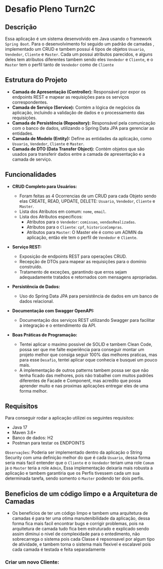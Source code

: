 # Desafio Pleno Turn2C

## Descrição
Essa aplicação é um sistema desenvolvido em Java usando o framework `Spring Boot`.
Para o desenvolvimento foi seguido um padrão de camadas , implementado um CRUD e tambem possui 4 tipos de objetos
`Usuario`, `Vendedor`, `Cliente` e `Master`. Cada um possui atributos parecidos, e alguns deles tem atributos diferentes tambem sendo eles `Vendedor` e `Cliente`, e o `Master` tem o perfil tanto de `Vendedor` como de `Cliente`

## Estrutura do Projeto

- **Camada de Apresentação (Controller):** Responsável por expor os endpoints REST e mapear as requisições para os serviços correspondentes.
- **Camada de Serviço (Service):** Contém a lógica de negócios da aplicação, incluindo a validação de dados e o processamento das requisições.
- **Camada de Persistência (Repository):** Responsável pela comunicação com o banco de dados, utilizando o Spring Data JPA para gerenciar as entidades.
- **Camada de Modelo (Entity):** Define as entidades da aplicação, como `Usuario`, `Vendedor`, `Cliente` e `Master`.
- **Camada de DTO (Data Transfer Object):** Contém objetos que são usados para transferir dados entre a camada de apresentação e a camada de serviço.

## Funcionalidades

- **CRUD Completo para Usuários:**
  - Foram feitas as 4 Ocorrencias de um CRUD para cada Objeto sendo elas CREATE, READ, UPDATE, DELETE: `Usuario`, `Vendedor`, `Cliente` e `Master`.
  - Lista dos Atributos em comum: `nome`, `email`.
  - Lista dos Atributos especificos:
    - Atributos para o `Vendedor`: `comissao`, `vendasRealizadas`.
    - Atributos para o `Cliente`: `cpf`, `historicoCompras`.
    - Atributos para `Master`: O Master ele é como um ADMIN da aplicação, então ele tem o perfil de `Vendedor` e `Cliente`.

- **Serviço REST:**
  - Exposição de endpoints REST para operações CRUD.
  - Recepção de DTOs para mapear as requisições para o domínio construído.
  - Tratamento de exceções, garantindo que erros sejam adequadamente tratados e retornados com mensagens apropriadas.

- **Persistência de Dados:**
  - Uso do Spring Data JPA para persistência de dados em um banco de dados relacional.

- **Documentação com Swagger OpenAPI:**
  - Documentação dos serviços REST utilizando Swagger para facilitar a integração e o entendimento da API.

- **Boas Práticas de Programação:**
  - Tentei aplicar o maximo possivel de SOLID e tambem Clean Code, possa ser que me falte experiência para conseguir montar um projeto melhor que consiga seguir 100% das melhores praticas, mas para esse `Desafio`, tentei aplicar oque conhecia e busquei um pouco mais.
  - A implementação de outros patterns tambem possa ser que não tenha ficado das melhores, pois não trabalhei com muitos padrões diferentes de Facade e Component, mas acredito que possa aprender muito e nas proximas aplicações entregar eles de uma forma melhor.

## Requisitos

Para conseguir rodar a aplicação utilizei os seguintes requisitos:

- Java 17
- Maven 3.6+
- Banco de dados: H2
- Postman para testar os ENDPOINTS

`Observações`: Poderia ser implementado dentro da aplicação o String Security com uma definição melhor do que é cada `Usuario`, dessa forma seria mais facil entender que o `Cliente` e o `Vendedor` teriam uma role `Comum` ja o `Master` teria a role `Admin`,
Essa implementação deixaria mais robusta a aplicação e tambem garantiria que os Perfis tivessem cada um sua determinada tarefa, sendo somento o `Master` podendo ter dois perfis.

## Beneficios de um código limpo e a Arquitetura de Camadas

- Os beneficios de ter um código limpo e tambem uma arquitetura de camadas é para ter uma otima manutenibilidade da aplicação, dessa forma fica mais facil encontrar bugs e corrigir problemas, pois na arquitetura de camada tudo fica bem estruturado e explicado
  sendo assim diminui o nivel de complexidade para o entedimento, não sobrecarrega o sistema pois cada Classe é repsonsavel por algum tipo de atividade, e tambem torna o sistema mais flexivel e escalavel pois cada camada é testada e feita separadamente


### Criar um novo Cliente:

